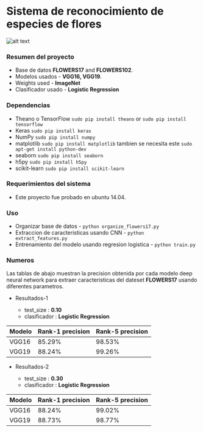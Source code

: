 # Sistema de reconocimiento de especies de flores #

![alt text](https://github.com/uddua/Reconocimiento-de-flores/blob/master/Starcraft_Bot/myimage.gif)


### Resumen del proyecto ###

* Base de datos **FLOWERS17** and **FLOWERS102**.
* Modelos usados    - **VGG16, VGG19**.
* Weights used    - **ImageNet**
* Clasificador usado - **Logistic Regression**

### Dependencias ###
* Theano o TensorFlow `sudo pip install theano` or `sudo pip install tensorflow`
* Keras `sudo pip install keras`
* NumPy `sudo pip install numpy`
* matplotlib `sudo pip install matplotlib` tambien se necesita este `sudo apt-get install python-dev`
* seaborn `sudo pip install seaborn`
* h5py `sudo pip install h5py`
* scikit-learn `sudo pip install scikit-learn`

### Requerimientos del sistema
* Este proyecto fue probado en ubuntu 14.04.


### Uso ###
* Organizar base de datos                                - `python organize_flowers17.py`
* Extraccion de caracteristicas usando CNN               - `python extract_features.py`
* Entrenamiento del modelo usando regresion logistica    - `python train.py`

### Numeros ###
Las tablas de abajo muestran la precision obtenida por cada modelo deep neural network para extraer caracteristicas del dateset **FLOWERS17** usando diferentes parametros.

* Resultados-1
  
  * test_size  : **0.10**
  * clasificador : **Logistic Regression**
  
| Modelo       | Rank-1 precision | Rank-5 precision |
|--------------|------------------|------------------|
| VGG16        | 85.29%           | 98.53%           |
| VGG19        | 88.24%           | 99.26%           |

* Resultados-2
  
  * test_size  : **0.30**
  * clasificador : **Logistic Regression**

| Modelo       | Rank-1 precision | Rank-5 precision |
|--------------|-----------------|-----------------|
| VGG16        | 88.24%          | 99.02%          |
| VGG19        | 88.73%          | 98.77%          |
